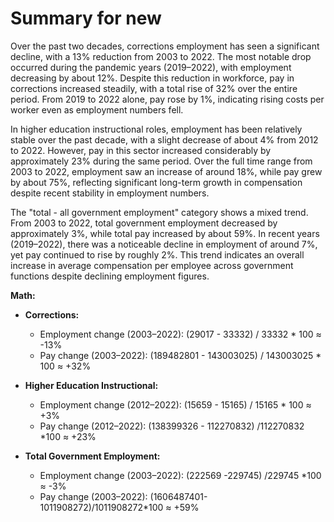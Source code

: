 # Summary for new

Over the past two decades, corrections employment has seen a significant decline, with a 13% reduction from 2003 to 2022. The most notable drop occurred during the pandemic years (2019–2022), with employment decreasing by about 12%. Despite this reduction in workforce, pay in corrections increased steadily, with a total rise of 32% over the entire period. From 2019 to 2022 alone, pay rose by 1%, indicating rising costs per worker even as employment numbers fell.

In higher education instructional roles, employment has been relatively stable over the past decade, with a slight decrease of about 4% from 2012 to 2022. However, pay in this sector increased considerably by approximately 23% during the same period. Over the full time range from 2003 to 2022, employment saw an increase of around 18%, while pay grew by about 75%, reflecting significant long-term growth in compensation despite recent stability in employment numbers.

The "total - all government employment" category shows a mixed trend. From 2003 to 2022, total government employment decreased by approximately 3%, while total pay increased by about 59%. In recent years (2019–2022), there was a noticeable decline in employment of around 7%, yet pay continued to rise by roughly 2%. This trend indicates an overall increase in average compensation per employee across government functions despite declining employment figures.

**Math:**

- **Corrections:**
  - Employment change (2003–2022): (29017 - 33332) / 33332 * 100 ≈ -13%
  - Pay change (2003–2022): (189482801 - 143003025) / 143003025 * 100 ≈ +32%
  
- **Higher Education Instructional:**
  - Employment change (2012–2022): (15659 - 15165) / 15165 * 100 ≈ +3%
  - Pay change (2012–2022): (138399326 - 112270832) /112270832 *100 ≈ +23%
  
- **Total Government Employment:**
   - Employment change (2003–2022): (222569 -229745) /229745 *100 ≈ -3%
   - Pay change (2003–2022): (1606487401-1011908272)/1011908272*100 ≈ +59%